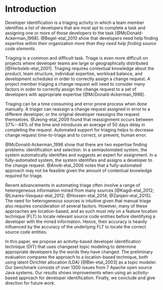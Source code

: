 # Introduction

Developer identification is a triaging activity in which a team member
identifies a list of developers that are most apt to complete a task and
assigning one or more of those developers to the task
[@McDonald-Ackerman_1998]. @Begel-etal_2010 show that developers need help
finding expertise within their organization *more than they need help finding
source code elements*.

Triaging is a common and difficult task. Triage is even more difficult on
projects where developer teams are large or geographically distributed
[@Herbsleb-etal_2001]. Triaging requires contextual knowledge about the
product, team structure, individual expertise, workload balance, and
development schedules in order to correctly assign a change request. A project
member triaging a change request will need to consider many factors in order
to correctly assign the change request to a set of developers with appropriate
expertise [@McDonald-Ackerman_1998].

Triaging can be a time consuming and error prone process when done manually.
A triager can reassign a change request assigned in error to a different
developer, or the original developer reassigns the request themselves.
@Jeong-etal_2009 found that reassignment occurs between 37%--44% of the time
and introduces an average of 50 days delay in completing the request. Automated
support for triaging helps to decrease change request time-to-triage and to
correct, or prevent, human error.

@McDonald-Ackerman_1998 show that there are two expertise finding problems:
identification and selection. In a semiautomated system, the system
automatically identifies and suggests an expert for assignment. In a
fully-automated system, the system identifies and assigns a developer to the
change request. @Anvik-etal_2006 notes that a fully-automated approach may not
be feasible given the amount of contextual knowledge required for triage.

Recent advancements in automating triage often involve a range of heterogeneous
information mined from many sources [@Kagdi-etal_2012;
@Linares-Vasquez-etal_2012; @Hossen-etal_2014; @Zanjani-etal_2015]. The need
for heterogeneous sources is intuitive given that manual triage also requires
consideration of several factors. However, many of these approaches are
location-based, and as such must rely on a feature location technique (FLT) to
locate relevant source code entities before identifying a developer with the
mined information. Hence, their accuracy is heavily influenced by the accuracy
of the underlying FLT to locate the correct source code entities.

In this paper, we propose an activity-based developer identification technique
(DIT) that uses changeset topic modeling to determine appropriate developers by
the words they have changed. The preliminary evaluation compares the approach
to a location-based technique, both using latent Dirichlet allocation (LDA)
[@Blei-etal_2003] as a topic modeler. Our benchmark consists of over 1300
issues from 7 Apache open source Java systems. Our results shows improvements
when using an activity-based approach for developer identification. Finally, we
conclude and give direction for future work.
